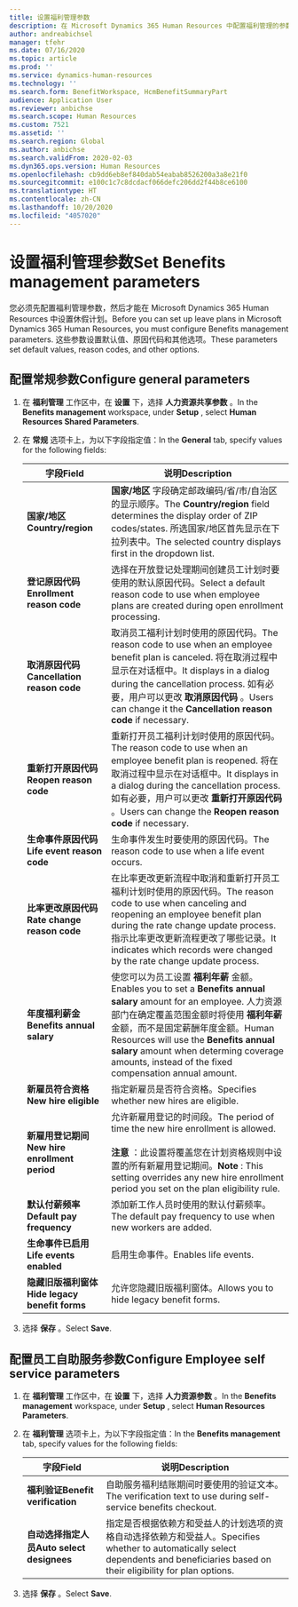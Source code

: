 ```yaml
---
title: 设置福利管理参数
description: 在 Microsoft Dynamics 365 Human Resources 中配置福利管理的参数。
author: andreabichsel
manager: tfehr
ms.date: 07/16/2020
ms.topic: article
ms.prod: ''
ms.service: dynamics-human-resources
ms.technology: ''
ms.search.form: BenefitWorkspace, HcmBenefitSummaryPart
audience: Application User
ms.reviewer: anbichse
ms.search.scope: Human Resources
ms.custom: 7521
ms.assetid: ''
ms.search.region: Global
ms.author: anbichse
ms.search.validFrom: 2020-02-03
ms.dyn365.ops.version: Human Resources
ms.openlocfilehash: cb9dd6eb8ef840dab54eabab8526200a3a8e21f0
ms.sourcegitcommit: e100c1c7c8dcdacf066defc206dd2f44b8ce6100
ms.translationtype: HT
ms.contentlocale: zh-CN
ms.lasthandoff: 10/20/2020
ms.locfileid: "4057020"
---
```

# <a name="set-benefits-management-parameters"></a><span data-ttu-id="13d80-103">设置福利管理参数</span><span class="sxs-lookup"><span data-stu-id="13d80-103">Set Benefits management parameters</span></span>

<span data-ttu-id="13d80-104">您必须先配置福利管理参数，然后才能在 Microsoft Dynamics 365 Human Resources 中设置休假计划。</span><span class="sxs-lookup"><span data-stu-id="13d80-104">Before you can set up leave plans in Microsoft Dynamics 365 Human Resources, you must configure Benefits management parameters.</span></span> <span data-ttu-id="13d80-105">这些参数设置默认值、原因代码和其他选项。</span><span class="sxs-lookup"><span data-stu-id="13d80-105">These parameters set default values, reason codes, and other options.</span></span>

## <a name="configure-general-parameters"></a><span data-ttu-id="13d80-106">配置常规参数</span><span class="sxs-lookup"><span data-stu-id="13d80-106">Configure general parameters</span></span>

1. <span data-ttu-id="13d80-107">在 **福利管理** 工作区中，在 **设置** 下，选择 **人力资源共享参数** 。</span><span class="sxs-lookup"><span data-stu-id="13d80-107">In the **Benefits management** workspace, under **Setup** , select **Human Resources Shared Parameters**.</span></span>

2. <span data-ttu-id="13d80-108">在 **常规** 选项卡上，为以下字段指定值：</span><span class="sxs-lookup"><span data-stu-id="13d80-108">In the **General** tab, specify values for the following fields:</span></span>

   | <span data-ttu-id="13d80-109">字段</span><span class="sxs-lookup"><span data-stu-id="13d80-109">Field</span></span> | <span data-ttu-id="13d80-110">说明</span><span class="sxs-lookup"><span data-stu-id="13d80-110">Description</span></span> |
   | --- | --- |
   | <span data-ttu-id="13d80-111">**国家/地区**</span><span class="sxs-lookup"><span data-stu-id="13d80-111">**Country/region**</span></span> | <span data-ttu-id="13d80-112">**国家/地区** 字段确定邮政编码/省/市/自治区的显示顺序。</span><span class="sxs-lookup"><span data-stu-id="13d80-112">The **Country/region** field determines the display order of ZIP codes/states.</span></span> <span data-ttu-id="13d80-113">所选国家/地区首先显示在下拉列表中。</span><span class="sxs-lookup"><span data-stu-id="13d80-113">The selected country displays first in the dropdown list.</span></span> |
   | <span data-ttu-id="13d80-114">**登记原因代码**</span><span class="sxs-lookup"><span data-stu-id="13d80-114">**Enrollment reason code**</span></span> | <span data-ttu-id="13d80-115">选择在开放登记处理期间创建员工计划时要使用的默认原因代码。</span><span class="sxs-lookup"><span data-stu-id="13d80-115">Select a default reason code to use when employee plans are created during open enrollment processing.</span></span> |
   | <span data-ttu-id="13d80-116">**取消原因代码**</span><span class="sxs-lookup"><span data-stu-id="13d80-116">**Cancellation reason code**</span></span> | <span data-ttu-id="13d80-117">取消员工福利计划时使用的原因代码。</span><span class="sxs-lookup"><span data-stu-id="13d80-117">The reason code to use when an employee benefit plan is canceled.</span></span> <span data-ttu-id="13d80-118">将在取消过程中显示在对话框中。</span><span class="sxs-lookup"><span data-stu-id="13d80-118">It displays in a dialog during the cancellation process.</span></span> <span data-ttu-id="13d80-119">如有必要，用户可以更改 **取消原因代码** 。</span><span class="sxs-lookup"><span data-stu-id="13d80-119">Users can change it the **Cancellation reason code** if necessary.</span></span> |
   | <span data-ttu-id="13d80-120">**重新打开原因代码**</span><span class="sxs-lookup"><span data-stu-id="13d80-120">**Reopen reason code**</span></span> | <span data-ttu-id="13d80-121">重新打开员工福利计划时使用的原因代码。</span><span class="sxs-lookup"><span data-stu-id="13d80-121">The reason code to use when an employee benefit plan is reopened.</span></span> <span data-ttu-id="13d80-122">将在取消过程中显示在对话框中。</span><span class="sxs-lookup"><span data-stu-id="13d80-122">It displays in a dialog during the cancellation process.</span></span> <span data-ttu-id="13d80-123">如有必要，用户可以更改 **重新打开原因代码** 。</span><span class="sxs-lookup"><span data-stu-id="13d80-123">Users can change the **Reopen reason code** if necessary.</span></span> | 
   | <span data-ttu-id="13d80-124">**生命事件原因代码**</span><span class="sxs-lookup"><span data-stu-id="13d80-124">**Life event reason code**</span></span> | <span data-ttu-id="13d80-125">生命事件发生时要使用的原因代码。</span><span class="sxs-lookup"><span data-stu-id="13d80-125">The reason code to use when a life event occurs.</span></span> |
   | <span data-ttu-id="13d80-126">**比率更改原因代码**</span><span class="sxs-lookup"><span data-stu-id="13d80-126">**Rate change reason code**</span></span> | <span data-ttu-id="13d80-127">在比率更改更新流程中取消和重新打开员工福利计划时使用的原因代码。</span><span class="sxs-lookup"><span data-stu-id="13d80-127">The reason code to use when canceling and reopening an employee benefit plan during the rate change update process.</span></span> <span data-ttu-id="13d80-128">指示比率更改更新流程更改了哪些记录。</span><span class="sxs-lookup"><span data-stu-id="13d80-128">It indicates which records were changed by the rate change update process.</span></span> |
   | <span data-ttu-id="13d80-129">**年度福利薪金**</span><span class="sxs-lookup"><span data-stu-id="13d80-129">**Benefits annual salary**</span></span> | <span data-ttu-id="13d80-130">使您可以为员工设置 **福利年薪** 金额。</span><span class="sxs-lookup"><span data-stu-id="13d80-130">Enables you to set a **Benefits annual salary** amount for an employee.</span></span> <span data-ttu-id="13d80-131">人力资源部门在确定覆盖范围金额时将使用 **福利年薪** 金额，而不是固定薪酬年度金额。</span><span class="sxs-lookup"><span data-stu-id="13d80-131">Human Resources will use the **Benefits annual salary** amount when determing coverage amounts, instead of the fixed compensation annual amount.</span></span> |
   | <span data-ttu-id="13d80-132">**新雇员符合资格**</span><span class="sxs-lookup"><span data-stu-id="13d80-132">**New hire eligible**</span></span> | <span data-ttu-id="13d80-133">指定新雇员是否符合资格。</span><span class="sxs-lookup"><span data-stu-id="13d80-133">Specifies whether new hires are eligible.</span></span> |
   | <span data-ttu-id="13d80-134">**新雇用登记期间**</span><span class="sxs-lookup"><span data-stu-id="13d80-134">**New hire enrollment period**</span></span> | <span data-ttu-id="13d80-135">允许新雇用登记的时间段。</span><span class="sxs-lookup"><span data-stu-id="13d80-135">The period of time the new hire enrollment is allowed.</span></span></br></br><span data-ttu-id="13d80-136">**注意** ：此设置将覆盖您在计划资格规则中设置的所有新雇用登记期间。</span><span class="sxs-lookup"><span data-stu-id="13d80-136">**Note** : This setting overrides any new hire enrollment period you set on the plan eligibility rule.</span></span> |
   | <span data-ttu-id="13d80-137">**默认付薪频率**</span><span class="sxs-lookup"><span data-stu-id="13d80-137">**Default pay frequency**</span></span> | <span data-ttu-id="13d80-138">添加新工作人员时使用的默认付薪频率。</span><span class="sxs-lookup"><span data-stu-id="13d80-138">The default pay frequency to use when new workers are added.</span></span> |
   | <span data-ttu-id="13d80-139">**生命事件已启用**</span><span class="sxs-lookup"><span data-stu-id="13d80-139">**Life events enabled**</span></span> | <span data-ttu-id="13d80-140">启用生命事件。</span><span class="sxs-lookup"><span data-stu-id="13d80-140">Enables life events.</span></span> |
   | <span data-ttu-id="13d80-141">**隐藏旧版福利窗体**</span><span class="sxs-lookup"><span data-stu-id="13d80-141">**Hide legacy benefit forms**</span></span> | <span data-ttu-id="13d80-142">允许您隐藏旧版福利窗体。</span><span class="sxs-lookup"><span data-stu-id="13d80-142">Allows you to hide legacy benefit forms.</span></span> |

3. <span data-ttu-id="13d80-143">选择 **保存** 。</span><span class="sxs-lookup"><span data-stu-id="13d80-143">Select **Save**.</span></span>

## <a name="configure-employee-self-service-parameters"></a><span data-ttu-id="13d80-144">配置员工自助服务参数</span><span class="sxs-lookup"><span data-stu-id="13d80-144">Configure Employee self service parameters</span></span>

1. <span data-ttu-id="13d80-145">在 **福利管理** 工作区中，在 **设置** 下，选择 **人力资源参数** 。</span><span class="sxs-lookup"><span data-stu-id="13d80-145">In the **Benefits management** workspace, under **Setup** , select **Human Resources Parameters**.</span></span>

2. <span data-ttu-id="13d80-146">在 **福利管理** 选项卡上，为以下字段指定值：</span><span class="sxs-lookup"><span data-stu-id="13d80-146">In the **Benefits management** tab, specify values for the following fields:</span></span>

   | <span data-ttu-id="13d80-147">字段</span><span class="sxs-lookup"><span data-stu-id="13d80-147">Field</span></span> | <span data-ttu-id="13d80-148">说明</span><span class="sxs-lookup"><span data-stu-id="13d80-148">Description</span></span> |
   | --- | --- |
   | <span data-ttu-id="13d80-149">**福利验证**</span><span class="sxs-lookup"><span data-stu-id="13d80-149">**Benefit verification**</span></span> | <span data-ttu-id="13d80-150">自助服务福利结账期间时要使用的验证文本。</span><span class="sxs-lookup"><span data-stu-id="13d80-150">The verification text to use during self-service benefits checkout.</span></span> |
   | <span data-ttu-id="13d80-151">**自动选择指定人员**</span><span class="sxs-lookup"><span data-stu-id="13d80-151">**Auto select designees**</span></span> | <span data-ttu-id="13d80-152">指定是否根据依赖方和受益人的计划选项的资格自动选择依赖方和受益人。</span><span class="sxs-lookup"><span data-stu-id="13d80-152">Specifies whether to automatically select dependents and beneficiaries based on their eligibility for plan options.</span></span> |

3. <span data-ttu-id="13d80-153">选择 **保存** 。</span><span class="sxs-lookup"><span data-stu-id="13d80-153">Select **Save**.</span></span>
